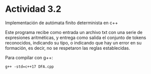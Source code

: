 # Actividad 3.2

Implementación de autómata finito determinista en c++  

Este programa recibe como entrada un archivo txt con una serie de expresiones aritméticas, y entrega como salida el conjunto de tokens reconocidos, indicando su tipo, o indicando que hay un error en su formación, es decir, no se respetaron las reglas establecidas.  

Para compilar con g++:
```
g++ -std=c++17 DFA.cpp 
```
